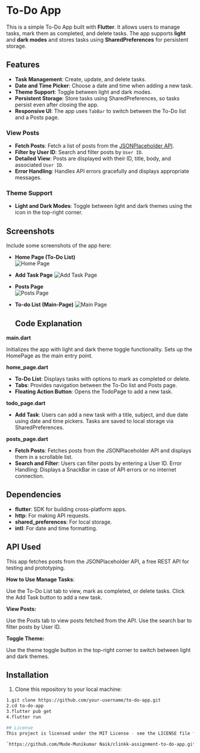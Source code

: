# To-Do App

This is a simple To-Do App built with **Flutter**. It allows users to manage tasks, mark them as completed, and delete tasks. The app supports **light** and **dark modes** and stores tasks using **SharedPreferences** for persistent storage.

## Features

- **Task Management**: Create, update, and delete tasks.
- **Date and Time Picker**: Choose a date and time when adding a new task.
- **Theme Support**: Toggle between light and dark modes.
- **Persistent Storage**: Store tasks using SharedPreferences, so tasks persist even after closing the app.
- **Responsive UI**: The app uses `TabBar` to switch between the To-Do list and a Posts page.


### View Posts

- **Fetch Posts**: Fetch a list of posts from the [JSONPlaceholder API](https://jsonplaceholder.typicode.com/posts).
- **Filter by User ID**: Search and filter posts by `User ID`.
- **Detailed View**: Posts are displayed with their ID, title, body, and associated `User ID`.
- **Error Handling**: Handles API errors gracefully and displays appropriate messages.

### Theme Support

- **Light and Dark Modes**: Toggle between light and dark themes using the icon in the top-right corner.

## Screenshots

Include some screenshots of the app here:

- **Home Page (To-Do List)**  
  ![Home Page](https://github.com/user-attachments/assets/5a2c358e-9b10-43b1-81d5-4cfb5ff2cbae)  

- **Add Task Page** 
  ![Add Task Page](https://github.com/user-attachments/assets/423ecac3-d1d8-4ed4-8123-b6a0db0a54f0)  

- **Posts Page**  
  ![Posts Page](https://github.com/user-attachments/assets/be0533fc-bf8c-46f8-aea2-6aada53d2b55)

- **To-do List (Main-Page)**
   ![Main Page](https://github.com/user-attachments/assets/fc7adba5-6bea-400b-8e45-c82952762744)


  ## Code Explanation

**main.dart**

Initializes the app with light and dark theme toggle functionality.
Sets up the HomePage as the main entry point.

**home_page.dart**

- **To-Do List**: Displays tasks with options to mark as completed or delete.
- **Tabs**: Provides navigation between the To-Do list and Posts page.
- **Floating Action Button**: Opens the TodoPage to add a new task.

**todo_page.dart**

- **Add Task**: Users can add a new task with a title, subject, and due date using date and time pickers.
Tasks are saved to local storage via SharedPreferences.

**posts_page.dart**

- **Fetch Posts**: Fetches posts from the JSONPlaceholder API and displays them in a scrollable list.
- **Search and Filter**: Users can filter posts by entering a User ID.
Error Handling: Displays a SnackBar in case of API errors or no internet connection.

## Dependencies

- **flutter**: SDK for building cross-platform apps.
- **http**: For making API requests.
- **shared_preferences**: For local storage.
- **intl**: For date and time formatting.

## API Used
This app fetches posts from the JSONPlaceholder API, a free REST API for testing and prototyping.

**How to Use
Manage Tasks**:

Use the To-Do List tab to view, mark as completed, or delete tasks.
Click the Add Task button to add a new task.

**View Posts:**

Use the Posts tab to view posts fetched from the API.
Use the search bar to filter posts by User ID.

**Toggle Theme:**

Use the theme toggle button in the top-right corner to switch between light and dark themes.

## Installation

1. Clone this repository to your local machine:

```bash
1.git clone https://github.com/your-username/to-do-app.git
2.cd to-do-app
3.flutter pub get
4.flutter run

## License
This project is licensed under the MIT License - see the LICENSE file for details.

`https://github.com/Mude-Munikumar Naik/clinkk-assignment-to-do-app.git`
